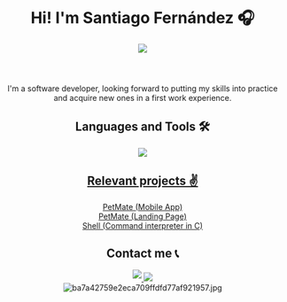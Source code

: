 <header>
	<h1 align="center">Hi! I'm Santiago Fernández 🎧 </h1>
	<p align="center">	
			<img src="https://imageupload.io/ib/Fv8xnK0AKENHdfN_1690854913.jpg"/>
	</p>
</header>
<p align="center">
I'm a software developer, looking forward to putting my skills into practice and acquire new ones in a first work experience.
</p>
<h2 align="center">Languages and Tools 🛠️</h2>
<p align="center">
  <a href="https://skillicons.dev">
    <img src="https://skillicons.dev/icons?i=git,javascript,typescript,react,c,html,css,tailwind" />
</p>
<div align="center">
	<h2>Relevant projects ✌</h2>
	<div align="center">
		<a href="https://github.com/Holberton-PetMate/mobile-app">
				PetMate (Mobile App)
		</a>
	</div>
	<div align="center">
		<a href="https://github.com/Holberton-PetMate/landing-page">
				PetMate (Landing Page)
		</a>
	</div>
	<div align="center">
		<a href="https://github.com/LeandroPintosChelli/holbertonschool-simple_shell">
				Shell (Command interpreter in C)
		</a>
	</div>
</div>
<h2 align="center">Contact me 📞</h2>
<div align="center">
	<a href="https://www.linkedin.com/in/fernandez-santiago/">
		<img src=https://img.shields.io/badge/linkedin-%231E77B5.svg?&style=for-the-badge&logo=linkedin&logoColor=white style="margin-bottom: 5px;" />
	</a>
	<a href="mailto:santiagoferna4321@gmail.com">
		<img src="https://img.shields.io/badge/Gmail-D14836?style=for-the-badge&logo=gmail&logoColor=white" />
	</a>
</div>
<div align="center">
<img  src="https://imageupload.io/ib/s9r0gJhqp7iDVkr_1690857774.jpg" alt="ba7a42759e2eca709ffdfd77af921957.jpg"/>
</div>
